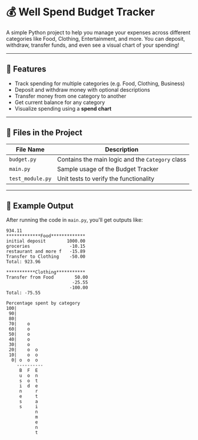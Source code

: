 # 💰 Well Spend Budget Tracker

A simple Python project to help you manage your expenses across different categories like Food, Clothing, Entertainment, and more. You can deposit, withdraw, transfer funds, and even see a visual chart of your spending!

---

## 🚀 Features

- Track spending for multiple categories (e.g. Food, Clothing, Business)
- Deposit and withdraw money with optional descriptions
- Transfer money from one category to another
- Get current balance for any category
- Visualize spending using a **spend chart**

---

## 📁 Files in the Project

| File Name       | Description                                     |
|----------------|-------------------------------------------------|
| `budget.py`     | Contains the main logic and the `Category` class |
| `main.py`       | Sample usage of the Budget Tracker              |
| `test_module.py`| Unit tests to verify the functionality          |

---

## 🧾 Example Output

After running the code in `main.py`, you'll get outputs like:

```text
934.11
*************Food*************
initial deposit        1000.00
groceries               -10.15
restaurant and more f   -15.89
Transfer to Clothing    -50.00
Total: 923.96

***********Clothing***********
Transfer from Food        50.00
                         -25.55
                        -100.00
Total: -75.55

Percentage spent by category
100|          
 90|          
 80|          
 70|    o     
 60|    o     
 50|    o     
 40|    o     
 30|    o     
 20|    o  o  
 10|    o  o  
  0| o  o  o  
    ----------
     B  F  E  
     u  o  n  
     s  o  t  
     i  d  e  
     n     r  
     e     t  
     s     a  
     s     i  
           n  
           m  
           e  
           n  
           t
